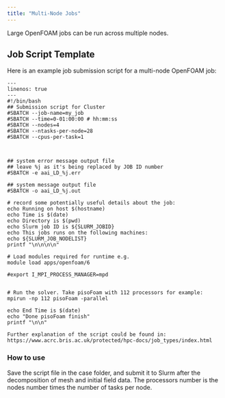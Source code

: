 ```yaml
---
title: "Multi-Node Jobs"
---
```


Large OpenFOAM jobs can be run across multiple nodes.


## Job Script Template

Here is an example job submission script for a multi-node OpenFOAM job:

```{code-block} bash
---
linenos: true
---
#!/bin/bash
## Submission script for Cluster
#SBATCH --job-name=my_job
#SBATCH --time=0-01:00:00 # hh:mm:ss
#SBATCH --nodes=4
#SBATCH --ntasks-per-node=28
#SBATCH --cpus-per-task=1



## system error message output file
## leave %j as it's being replaced by JOB ID number
#SBATCH -e aai_LD_%j.err

## system message output file
#SBATCH -o aai_LD_%j.out

# record some potentially useful details about the job: 
echo Running on host $(hostname) 
echo Time is $(date) 
echo Directory is $(pwd) 
echo Slurm job ID is ${SLURM_JOBID} 
echo This jobs runs on the following machines: 
echo ${SLURM_JOB_NODELIST} 
printf "\n\n\n\n" 

# Load modules required for runtime e.g.
module load apps/openfoam/6

#export I_MPI_PROCESS_MANAGER=mpd


# Run the solver. Take pisoFoam with 112 processors for example:
mpirun -np 112 pisoFoam -parallel 

echo End Time is $(date) 
echo "Done pisoFoam finish"
printf "\n\n"

```

```{note}
Further explanation of the script could be found in: https://www.acrc.bris.ac.uk/protected/hpc-docs/job_types/index.html
```
### How to use
Save the script file in the case folder, and submit it to Slurm after the decomposition of mesh and initial field data. The processors number is the nodes number times the number of tasks per node. 


